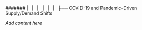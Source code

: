 ####### |   |   |   |   |   |   ├── COVID-19 and Pandemic-Driven Supply/Demand Shifts

*Add content here*